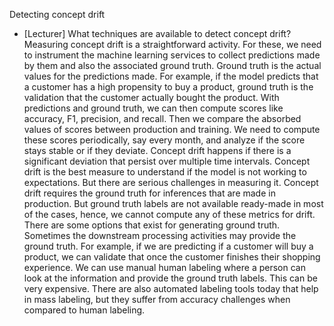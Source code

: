 Detecting concept drift
- [Lecturer] What techniques are available to detect concept drift? Measuring concept drift is a straightforward activity. For these, we need to instrument the machine learning services to collect predictions made by them and also the associated ground truth. Ground truth is the actual values for the predictions made. For example, if the model predicts that a customer has a high propensity to buy a product, ground truth is the validation that the customer actually bought the product. With predictions and ground truth, we can then compute scores like accuracy, F1, precision, and recall. Then we compare the absorbed values of scores between production and training. We need to compute these scores periodically, say every month, and analyze if the score stays stable or if they deviate. Concept drift happens if there is a significant deviation that persist over multiple time intervals. Concept drift is the best measure to understand if the model is not working to expectations. But there are serious challenges in measuring it. Concept drift requires the ground truth for inferences that are made in production. But ground truth labels are not available ready-made in most of the cases, hence, we cannot compute any of these metrics for drift. There are some options that exist for generating ground truth. Sometimes the downstream processing activities may provide the ground truth. For example, if we are predicting if a customer will buy a product, we can validate that once the customer finishes their shopping experience. We can use manual human labeling where a person can look at the information and provide the ground truth labels. This can be very expensive. There are also automated labeling tools today that help in mass labeling, but they suffer from accuracy challenges when compared to human labeling.